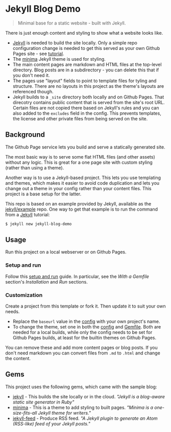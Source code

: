 # Jekyll Blog Demo
> Minimal base for a static website - built with Jekyll.

There is just enough content and styling to show what a website looks like.

- [Jekyll](https://jekyllrb.com/) is needed to build the site locally. Only a simple repo configuration change is needed to get this served as your own Github Pages site - see [tutorial](https://help.github.com/en/github/working-with-github-pages/configuring-a-publishing-source-for-your-github-pages-site).
- The [minima](https://github.com/jekyll/minima) Jekyll theme is used for styling.
- The main content pages are markdown and HTML files at the top-level directory. Blog posts are in a subdirectory - you can delete this that if you don't need it.
- The pages use "layout" fields to point to template files for tyling and structure. There are no layouts in this project as the  theme's layouts are referenced though.
- Jekyll builds to a `_site` directory both locally and on Github Pages. That direcotry contains public content that is served from the site's root URL. Certain files are not copied there based on Jekyll's rules and you can also added to the `excludes` field in the config. This prevents templates, the license and other private files from being served on the site.


## Background

The Github Page service lets you build and serve a statically generated site.

The most basic way is to serve some flat HTML files (and other assets) without any logic. This is great for a one page site with custom styling (rather than using a theme).

Another way is to use a Jekyll-based project. This lets you use templating and themes, which makes it easier to avoid code duplication and lets you change out a theme in your config rather than your content files. This project is a base setup for the latter.

This repo is based on an example provided by Jekyll, available as the [jekyll/example](https://github.com/jekyll/example) repo. One way to get that example is to run the command from a [Jekyll](https://jekyllrb.com/) tutorial:

```bash
$ jekyll new jekyll-blog-demo
```


## Usage

Run this project on a local webserver or on Github Pages.

### Setup and run

Follow this [setup and run](https://github.com/MichaelCurrin/static-sites-generator-resources/blob/master/Jekyll/setup_and_run.md) guide. In particular, see the _With a Gemfile_ section's _Installation_ and _Run_ sections.

### Customization

Create a project from this template or fork it. Then update it to suit your own needs.

- Replace the `baseurl` value in the [config](/_config.yml) with your own project's name.
- To change the theme, set one in both the [config](/_config.yml) and [Gemfile](/Gemfile). Both are needed for a local builds, while only the config needs to be set for Github Pages builds, at least for the builtin themes on Github Pages.

You can remove these and add more content pages or blog posts. If you don't need markdown you can convert files from `.md` to `.html` and change the content. 


## Gems

This project uses the following gems, which came with the sample blog:

- [jekyll](https://github.com/jekyll/jekyll) - This builds the site locally or in the cloud. _"Jekyll is a blog-aware static site generator in Ruby"_
- [minima](https://github.com/jekyll/minima) - This is a theme to add styling to built pages. _"Minima is a one-size-fits-all Jekyll theme for writers."_
- [jekyll-feed](https://github.com/jekyll/jekyll-feed) - Produce RSS feed. _"A Jekyll plugin to generate an Atom (RSS-like) feed of your Jekyll posts."_
